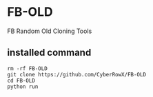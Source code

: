# FB-OLD
FB Random Old Cloning Tools
## installed command
```
rm -rf FB-OLD
git clone https://github.com/CyberRowX/FB-OLD
cd FB-OLD
python run
```
